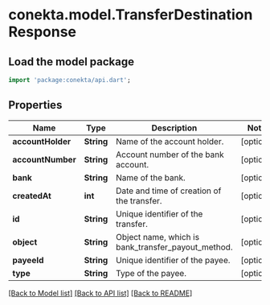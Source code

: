 # conekta.model.TransferDestinationResponse

## Load the model package
```dart
import 'package:conekta/api.dart';
```

## Properties
Name | Type | Description | Notes
------------ | ------------- | ------------- | -------------
**accountHolder** | **String** | Name of the account holder. | [optional] 
**accountNumber** | **String** | Account number of the bank account. | [optional] 
**bank** | **String** | Name of the bank. | [optional] 
**createdAt** | **int** | Date and time of creation of the transfer. | [optional] 
**id** | **String** | Unique identifier of the transfer. | [optional] 
**object** | **String** | Object name, which is bank_transfer_payout_method. | [optional] 
**payeeId** | **String** | Unique identifier of the payee. | [optional] 
**type** | **String** | Type of the payee. | [optional] 

[[Back to Model list]](../README.md#documentation-for-models) [[Back to API list]](../README.md#documentation-for-api-endpoints) [[Back to README]](../README.md)


